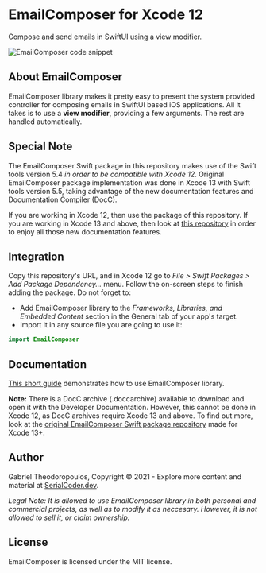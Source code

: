 # EmailComposer for Xcode 12

Compose and send emails in SwiftUI using a view modifier.

![EmailComposer code snippet](https://serialcoder.dev/misc/github_images/emailComposer.png)

## About EmailComposer

EmailComposer library makes it pretty easy to present the system provided controller for composing emails in SwiftUI based iOS applications. All it takes is to use a **view modifier**, providing a few arguments. The rest are handled automatically.

## Special Note

The EmailComposer Swift package in this repository makes use of the Swift tools version 5.4 *in order to be compatible with Xcode 12*. Original EmailComposer package implementation was done in Xcode 13 with Swift tools version 5.5, taking advantage of the new documentation features and Documentation Compiler (DocC).

If you are working in Xcode 12, then use the package of this repository. If you are working in Xcode 13 and above, then look at [this repository](https://github.com/gabrieltheodoropoulos/EmailComposer.git) in order to enjoy all those new documentation features.

## Integration

Copy this repository's URL, and in Xcode 12 go to *File > Swift Packages > Add Package Dependency...* menu. Follow the on-screen steps to finish adding the package. Do not forget to:

- Add EmailComposer library to the *Frameworks, Libraries, and Embedded Content* section in the General tab of your app's target.
- Import it in any source file you are going to use it:

```swift
import EmailComposer
```

## Documentation

[This short guide](https://github.com/gabrieltheodoropoulos/EmailComposer-Xcode12/wiki) demonstrates how to use EmailComposer library.

**Note:** There is a DocC archive (.doccarchive) available to download and open it with the Developer Documentation. However, this cannot be done in Xcode 12, as DocC archives require Xcode 13 and above. To find out more, look at the [original EmailComposer Swift package repository](https://github.com/gabrieltheodoropoulos/EmailComposer.git) made for Xcode 13+. 

## Author

Gabriel Theodoropoulos, Copyright © 2021 - Explore more content and material at [SerialCoder.dev](https://serialcoder.dev).

*Legal Note:
It is allowed to use EmailComposer library in both personal and commercial projects, as well as to modify it as neccesary. However, it is not allowed to sell it, or claim ownership.*

## License

EmailComposer is licensed under the MIT license.
